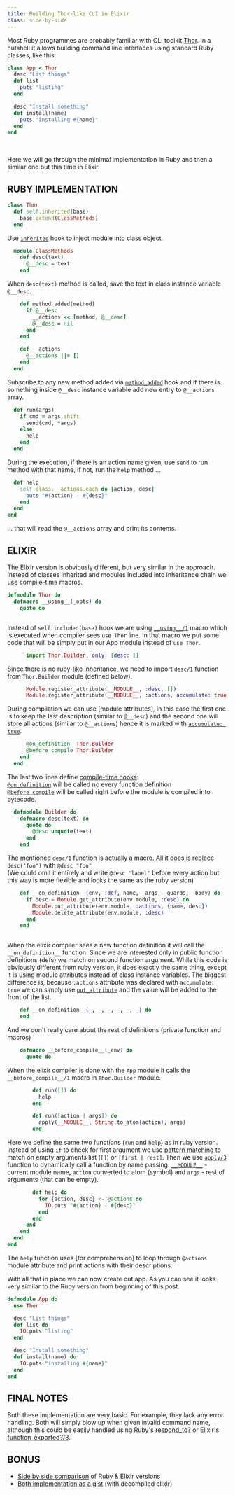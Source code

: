 ```yaml
---
title: Building Thor-like CLI in Elixir
class: side-by-side
---
```


Most Ruby programmes are probably familiar with CLI toolkit [Thor](http://whatisthor.com/).
In a nutshell it allows building command line interfaces using
standard Ruby classes, like this:

```ruby
class App < Thor
  desc "List things"
  def list
    puts "listing"
  end

  desc "Install something"
  def install(name)
    puts "installing #{name}"
  end
end
```

&nbsp;

Here we will go through the minimal implementation in Ruby
and then a similar one but this time in Elixir.

## RUBY IMPLEMENTATION

```ruby
class Thor
  def self.inherited(base)
    base.extend(ClassMethods)
  end
```

Use [`inherited`](https://ruby-doc.org/core-2.2.0/Class.html#method-i-inherited) hook
to inject module into class object.


```ruby
  module ClassMethods
    def desc(text)
      @__desc = text
    end        
```

When `desc(text)` method is called, save the text in class instance variable `@__desc`.

```ruby
    def method_added(method)
      if @__desc
        __actions << [method, @__desc]
        @__desc = nil
      end
    end

    def __actions
      @__actions ||= []
    end
  end
```

Subscribe to any new method added via
[`method_added`](https://ruby-doc.org/core-2.2.2/Module.html#method-i-method_added) hook
and if there is something inside `@__desc` instance variable
add new entry to `@__actions` array.

```ruby
  def run(args)
    if cmd = args.shift
      send(cmd, *args)
    else
      help
    end
  end
```

During the execution, if there is an action name given,
use `send` to run method with that name, if not,
run the `help` method ...

```ruby
  def help
    self.class.__actions.each do |action, desc|
      puts "#{action} - #{desc}"
    end
  end
end
```

... that will read the `@__actions` array and print its contents.

## ELIXIR

The Elixir version is obviously different, but very similar in the approach.
Instead of classes inherited and modules included into inheritance chain
we use compile-time macros.

```elixir
defmodule Thor do
  defmacro __using__(_opts) do
    quote do



```

Instead of `self.included(base)` hook we are using
[`__using__/1`](https://hexdocs.pm/elixir/Kernel.html#use/2)
macro which is executed when compiler sees `use Thor` line.
In that macro we put some code that will be simply put
in our App module instead of `use Thor`.

```elixir
      import Thor.Builder, only: [desc: 1]


```

Since there is no ruby-like inheritance, we need to import `desc/1`
function from `Thor.Builder` module (defined below).

```elixir
      Module.register_attribute(__MODULE__, :desc, [])
      Module.register_attribute(__MODULE__, :actions, accumulate: true)


```

During compilation we can use [module attributes], in this case
the first one is to keep the last description (similar to `@__desc`)
and the second one will store all actions (similar to `@__actions`)
hence it is marked with
[`accumulate: true`](https://hexdocs.pm/elixir/Module.html#register_attribute/3).

```elixir
      @on_definition  Thor.Builder
      @before_compile Thor.Builder
    end
  end
```

The last two lines define
[compile-time hooks](https://hexdocs.pm/elixir/Module.html#module-compile-callbacks):
<br>[`@on_definition`](https://hexdocs.pm/elixir/Module.html#module-on_definition)
will be called no every function definition
<br>[`@before_compile`](https://hexdocs.pm/elixir/Module.html#module-before_compile)
will be called right before the module
is compiled into bytecode.

```elixir
  defmodule Builder do
    defmacro desc(text) do
      quote do
        @desc unquote(text)
      end
    end
```

The mentioned `desc/1` function is actually a macro.
All it does is replace `desc("foo")` with `@desc "foo"`
<br>(We could omit it entirely and write `@desc "label"`
before every action but this way is more flexible
and looks the same as the ruby version)

```elixir
    def __on_definition__(env, :def, name, _args, _guards, _body) do
      if desc = Module.get_attribute(env.module, :desc) do
        Module.put_attribute(env.module, :actions, {name, desc})
        Module.delete_attribute(env.module, :desc)
      end
    end



```

When the elixir compiler sees a new function definition
it will call the `__on_definition__` function.
Since we are interested only in public function definitions (defs)
we match on second function argument. While this code is obviously
different from ruby version, it does exactly the same thing,
except it is using module attributes instead of class instance variables.
The biggest difference is, because `:actions` attribute
was declared with `accumulate: true` we can simply use
[`put_attribute`](https://hexdocs.pm/elixir/Module.html#put_attribute/3)
and the value will be added to the front of the list.


```elixir
    def __on_definition__(_, _, _, _, _, _) do
    end
```

And we don't really care about the rest of definitions (private function and macros)


```elixir
    defmacro __before_compile__(_env) do
      quote do
```

When the elixir compiler is done with the `App` module
it calls the `__before_compile__/1` macro in `Thor.Builder` module.


```elixir
        def run([]) do
          help
        end

        def run([action | args]) do
          apply(__MODULE__, String.to_atom(action), args)
        end
```

Here we define the same two functions (`run` and `help`) as in ruby version.
Instead of using `if` to check for first argument we use
[pattern matching](https://elixir-lang.org/getting-started/pattern-matching.html)
to match on empty arguments list (`[]`) or `[first | rest]`.
Then we use [`apply/3`](https://hexdocs.pm/elixir/Kernel.html#apply/3)
function to dynamically call a function by name
passing: [`__MODULE__`](https://hexdocs.pm/elixir/Kernel.SpecialForms.html#__MODULE__/0) - current module name, `action` converted to atom (symbol)
and `args` - rest of arguments (that can be empty).


```elixir
        def help do
          for {action, desc} <- @actions do
            IO.puts "#{action} - #{desc}"
          end
        end
      end
    end
  end
end
```

The `help` function uses [for comprehension] to loop through
`@actions` module attribute and print actions with their descriptions.

With all that in place we can now create out app.
As you can see it looks very similar to the Ruby version
from beginning of this post.


```elixir
defmodule App do
  use Thor

  desc "List things"
  def list do
    IO.puts "listing"
  end

  desc "Install something"
  def install(name) do
    IO.puts "installing #{name}"
  end
end
```


## FINAL NOTES

Both these implementation are very basic. For example, they lack any error handling.
Both will simply blow up when given invalid command name,
although this could be easily handled using Ruby's [respond_to?](https://ruby-doc.org/core-2.4.2/Object.html#method-i-respond_to-3F) or Elixir's [function_exported?/3](https://hexdocs.pm/elixir/Kernel.html#function_exported?/3).

## BONUS

- [Side by side comparison](/2017/thor-like-cli-elixir-side-by-side) of Ruby & Elixir versions
- [Both implementation as a gist](https://gist.github.com/teamon/6b8a6813dc941d69355e90cf1df734c0) (with decompiled elixir)
